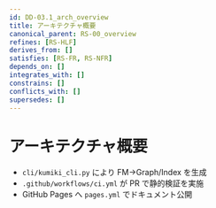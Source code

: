 ```yaml
---
id: DD-03.1_arch_overview
title: アーキテクチャ概要
canonical_parent: RS-00_overview
refines: [RS-HLF]
derives_from: []
satisfies: [RS-FR, RS-NFR]
depends_on: []
integrates_with: []
constrains: []
conflicts_with: []
supersedes: []
---
```


# アーキテクチャ概要

- `cli/kumiki_cli.py` により FM→Graph/Index を生成
- `.github/workflows/ci.yml` が PR で静的検証を実施
- GitHub Pages へ `pages.yml` でドキュメント公開
